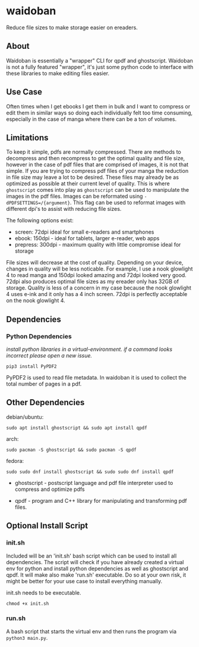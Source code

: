 # waidoban
Reduce file sizes to make storage easier on ereaders.

## About
Waidoban is essentially a "wrapper" CLI for qpdf and ghostscript.
Waidoban is not a fully featured "wrapper", it's just some python code to interface with these libraries to make editing files easier.

## Use Case
Often times when I get ebooks I get them in bulk and I want to compress or edit them in similar ways so doing each individually felt too time consuming, especially in the case of manga where there can be a ton of volumes.

## Limitations
To keep it simple, pdfs are normally compressed. There are methods to decompress and then recompress to get the optimal quality and file size, however in the case of pdf files that are comprised of images, it is not that simple. If you are trying to compress pdf files of your manga the reduction in file size may leave a lot to be desired. These files may already be as optimized as possible at their current level of quality. This is where ```ghostscript``` comes into play as ```ghostscript``` can be used to manipulate the images in the pdf files. Images can be reformated using ```-dPDFSETTINGS=/{argument}```. This flag can be used to reformat images with different dpi's to assist with reducing file sizes. 

The following options exist:

- screen: 72dpi ideal for small e-readers and smartphones
- ebook: 150dpi - ideal for tablets, larger e-reader, web apps
- prepress: 300dpi - maximum quality with little compromise ideal for storage

File sizes will decrease at the cost of quality. Depending on your device, changes in quality will be less noticable.
For example, I use a nook glowlight 4 to read manga and 150dpi looked amazing and 72dpi looked very good. 72dpi also produces optimal file sizes as my ereader only has 32GB of storage.
Quality is less of a concern in my case because the nook glowlight 4 uses e-ink and it only has a 4 inch screen. 72dpi is perfectly acceptable on the nook glowlight 4.

## Dependencies
### Python Dependencies

*install python libraries in a virtual-environment.*
*if a command looks incorrect please open a new issue.*

```
pip3 install PyPDF2
```

PyPDF2 is used to read file metadata.
In waidoban it is used to collect the total number of pages in a pdf.

## Other Dependencies

debian/ubuntu:

```
sudo apt install ghostscript && sudo apt install qpdf
```

arch:

```
sudo pacman -S ghostscript && sudo pacman -S qpdf
```

fedora:

```
sudo sudo dnf install ghostscript && sudo sudo dnf install qpdf
```

- ghostscript - postscript language and pdf file interpreter used to compress and optimize pdfs

- qpdf - program and C++ library for manipulating and transforming pdf files.

## Optional Install Script
### init.sh

Included will be an 'init.sh' bash script which can be used to install all dependencies.
The script will check if you have already created a virtual env for python and install python dependencies as well as ghostscript and qpdf. It will make also make 'run.sh' executable. Do so at your own risk, it might be better for your use case to install everything manually.

init.sh needs to be executable.

```
chmod +x init.sh
```

### run.sh
A bash script that starts the virtual env and then runs the program via ```python3 main.py```.